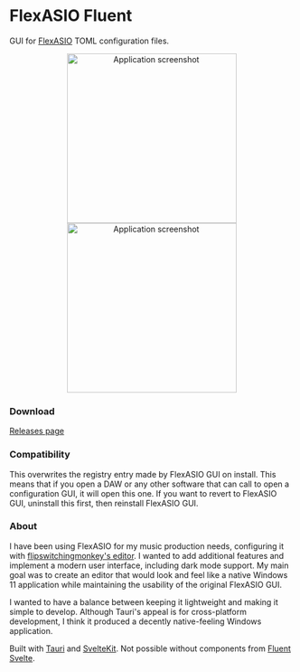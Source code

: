# FlexASIO Fluent
GUI for [FlexASIO](https://github.com/dechamps/FlexASIO) TOML configuration files.

<p align="center" >
  <img src="https://github.com/user-attachments/assets/7afa7468-b53c-41c5-a116-28dfc2490f12" width="300" title="Screenshot" alt="Application screenshot"/>
  <img src="https://github.com/user-attachments/assets/f2bbc16e-6da4-4519-b7dc-98610af54c82" width="300" title="Screenshot" alt="Application screenshot"/>
</p>

### Download
[Releases page](https://github.com/ramiro-uziel/FlexASIO-Fluent/releases/)

### Compatibility
This overwrites the registry entry made by FlexASIO GUI on install. This means that if you open a DAW or any other software that can call to open a configuration GUI, it will open this one. If you want to revert to FlexASIO GUI, uninstall this first, then reinstall FlexASIO GUI.

### About
I have been using FlexASIO for my music production needs, configuring it with [flipswitchingmonkey's editor](https://github.com/flipswitchingmonkey/FlexASIO_GUI). I wanted to add additional features and implement a modern user interface, including dark mode support. My main goal was to create an editor that would look and feel like a native Windows 11 application while maintaining the usability of the original FlexASIO GUI.

I wanted to have a balance between keeping it lightweight and making it simple to develop. Although Tauri's appeal is for cross-platform development, I think it produced a decently native-feeling Windows application.

Built with [Tauri](https://v2.tauri.app/) and [SvelteKit](https://svelte.dev/). Not possible without components from [Fluent Svelte](https://fluent-svelte.vercel.app/).
